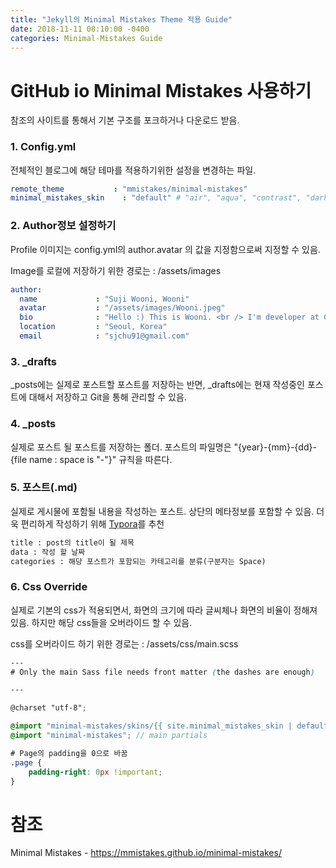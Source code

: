 ```yaml
---
title: "Jekyll의 Minimal Mistakes Theme 적용 Guide"
date: 2018-11-11 08:10:00 -0400
categories: Minimal-Mistakes Guide
---
```


# GitHub io Minimal Mistakes 사용하기

참조의 사이트를 통해서 기본 구조를 포크하거나 다운로드 받음.



### 1. Config.yml

전체적인 블로그에 해당 테마를 적용하기위한 설정을 변경하는 파일.

```yaml
remote_theme           : "mmistakes/minimal-mistakes"
minimal_mistakes_skin    : "default" # "air", "aqua", "contrast", "dark", "dirt", "neon", "mint", "plum", "sunrise" - 테마 선택 가능(공식 홈페이지 참조)
```



### 2. Author정보 설정하기

Profile 이미지는 config.yml의 author.avatar 의 값을 지정함으로써 지정할 수 있음.

Image를 로컬에 저장하기 위한 경로는 : /assets/images

```yaml
author:
  name             : "Suji Wooni, Wooni"
  avatar           : "/assets/images/Wooni.jpeg"
  bio              : "Hello :) This is Wooni. <br /> I'm developer at Coupang."
  location         : "Seoul, Korea"
  email            : "sjchu91@gmail.com"
```



### 3.  _drafts

_posts에는 실제로 포스트할 포스트를 저장하는 반면, _drafts에는 현재 작성중인 포스트에 대해서 저장하고 Git을 통해 관리할 수 있음.



### 4.  _posts

실제로 포스트 될 포스트를 저장하는 폴더.
포스트의 파일명은 "{year}-{mm}-{dd}-{file name : space is "-"}" 규칙을 따른다.



### 5. 포스트(.md)

실제로 게시물에 포함될 내용을 작성하는 포스트.
상단의 메타정보를 포함할 수 있음.
더욱 편리하게 작성하기 위해 [Typora](https://typora.io/)를 추천

```tex
title : post의 title이 될 제목
data : 작성 할 날짜
categories : 해당 포스트가 포함되는 카테고리를 분류(구분자는 Space)
```



### 6. Css Override

실제로 기본의 css가 적용되면서, 화면의 크기에 따라 글씨체나 화면의 비율이 정해져 있음.
하지만 해당 css들을 오버라이드 할 수 있음.

css를 오버라이드 하기 위한 경로는 : /assets/css/main.scss

```scss
---
# Only the main Sass file needs front matter (the dashes are enough)

---

@charset "utf-8";

@import "minimal-mistakes/skins/{{ site.minimal_mistakes_skin | default: 'default' }}"; // skin
@import "minimal-mistakes"; // main partials

# Page의 padding을 0으로 바꿈
.page {
	padding-right: 0px !important;
} 
```



# 참조

Minimal Mistakes - https://mmistakes.github.io/minimal-mistakes/



